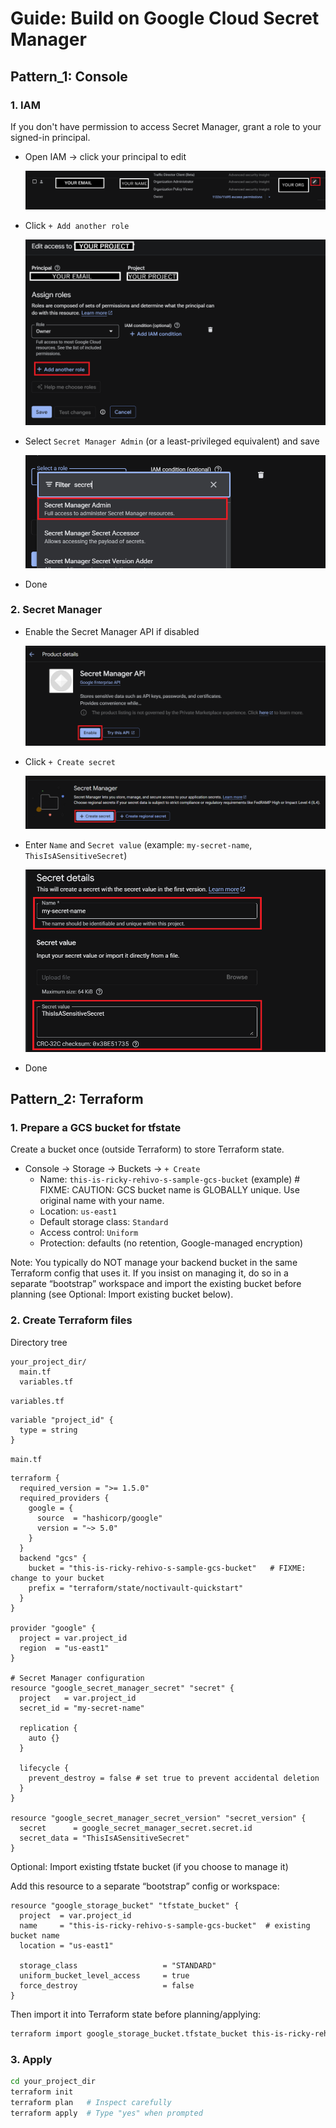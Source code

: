 # Guide: Build on Google Cloud Secret Manager

## Pattern_1: Console

### 1. IAM
If you don't have permission to access Secret Manager, grant a role to your signed-in principal.
- Open IAM → click your principal to edit
  
  ![Open IAM principal edit](../assets/iam_edit_top.png)
- Click `+ Add another role`
  
  ![Add another role](../assets/iam_add_another_role.png)
- Select `Secret Manager Admin` (or a least-privileged equivalent) and save
  
  ![Select Secret Manager Admin](../assets/iam_select_manager_secret_admin.png)
- Done

### 2. Secret Manager
- Enable the Secret Manager API if disabled
  
  ![Enable Secret Manager API](../assets/enable_secret_manager_api.png)
- Click `+ Create secret`
  
  ![Create secret](../assets/create_secret_manager_secret_top.png)
- Enter `Name` and `Secret value` (example: `my-secret-name`, `ThisIsASensitiveSecret`)
  
  ![Create secret form](../assets/create_secret_manager_secret_edit.png)
- Done


## Pattern_2: Terraform

### 1. Prepare a GCS bucket for tfstate

Create a bucket once (outside Terraform) to store Terraform state.
- Console → Storage → Buckets → `+ Create`
  - Name: `this-is-ricky-rehivo-s-sample-gcs-bucket` (example) # FIXME: CAUTION: GCS bucket name is GLOBALLY unique. Use original name with your name.
  - Location: `us-east1`
  - Default storage class: `Standard`
  - Access control: `Uniform`
  - Protection: defaults (no retention, Google-managed encryption)

Note: You typically do NOT manage your backend bucket in the same Terraform config that uses it. If you insist on managing it, do so in a separate “bootstrap” workspace and import the existing bucket before planning (see Optional: Import existing bucket below).

### 2. Create Terraform files

Directory tree
```
your_project_dir/
  main.tf
  variables.tf
```

`variables.tf`
```hcl
variable "project_id" {
  type = string
}
```

`main.tf`
```hcl
terraform {
  required_version = ">= 1.5.0"
  required_providers {
    google = {
      source  = "hashicorp/google"
      version = "~> 5.0"
    }
  }
  backend "gcs" {
    bucket = "this-is-ricky-rehivo-s-sample-gcs-bucket"   # FIXME: change to your bucket
    prefix = "terraform/state/noctivault-quickstart"
  }
}

provider "google" {
  project = var.project_id
  region  = "us-east1"
}

# Secret Manager configuration
resource "google_secret_manager_secret" "secret" {
  project   = var.project_id
  secret_id = "my-secret-name"

  replication {
    auto {}
  }

  lifecycle {
    prevent_destroy = false # set true to prevent accidental deletion
  }
}

resource "google_secret_manager_secret_version" "secret_version" {
  secret      = google_secret_manager_secret.secret.id
  secret_data = "ThisIsASensitiveSecret"
}
```

Optional: Import existing tfstate bucket (if you choose to manage it)

Add this resource to a separate “bootstrap” config or workspace:

```hcl
resource "google_storage_bucket" "tfstate_bucket" {
  project  = var.project_id
  name     = "this-is-ricky-rehivo-s-sample-gcs-bucket"  # existing bucket name
  location = "us-east1"

  storage_class                   = "STANDARD"
  uniform_bucket_level_access     = true
  force_destroy                   = false
}
```

Then import it into Terraform state before planning/applying:

```bash
terraform import google_storage_bucket.tfstate_bucket this-is-ricky-rehivo-s-sample-gcs-bucket
```

### 3. Apply

```bash
cd your_project_dir
terraform init
terraform plan   # Inspect carefully
terraform apply  # Type "yes" when prompted
```
